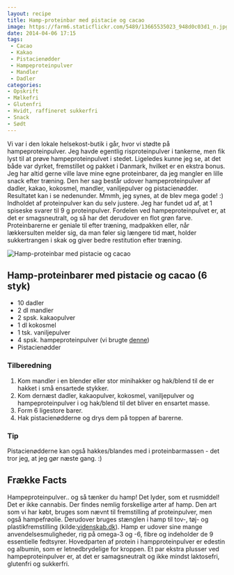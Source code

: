 ```yaml
---
layout: recipe
title: Hamp-proteinbar med pistacie og cacao
image: https://farm6.staticflickr.com/5489/13665535023_948d0c03d1_n.jpg
date: 2014-04-06 17:15
tags:
 - Cacao
 - Kakao
 - Pistacienødder
 - Hampeproteinpulver
 - Mandler
 - Dadler
categories:
- Opskrift
- Mælkefri
- Glutenfri
- Hvidt, raffineret sukkerfri
- Snack
- Sødt
---
```



Vi var i den lokale helsekost-butik i går, hvor vi stødte på hampeproteinpulver. Jeg havde egentlig risproteinpulver i tankerne, men fik lyst til at prøve hampeproteinpulvet i stedet. Ligeledes kunne jeg se, at det både var dyrket, fremstillet og pakket i Danmark, hvilket er en ekstra bonus. Jeg har altid gerne ville lave mine egne proteinbarer, da jeg mangler en lille snack efter træning. Den her sag består udover hampeproteinpulver af dadler, kakao, kokosmel, mandler, vaniljepulver og pistacienødder. Resultatet kan i se nedenunder. Mmmh, jeg synes, at de blev mega gode! :) Indholdet af proteinpulver kan du selv justere. Jeg har fundet ud af, at 1 spiseske svarer til 9 g proteinpulver. Fordelen ved hampeproteinpulvet er, at det er smagsneutralt, og så har det derudover en flot grøn farve. Proteinbarerne er geniale til efter træning, madpakken eller, når lækkersulten melder sig, da man føler sig længere tid mæt, holder sukkertrangen i skak og giver bedre restitution efter træning. 

![Hamp-proteinbar med pistacie og cacao](https://farm6.staticflickr.com/5489/13665535023_948d0c03d1_z.jpg)









## Hamp-proteinbarer med pistacie og cacao (6 styk)

- 10 dadler
- 2 dl mandler
- 2 spsk. kakaopulver
- 1 dl kokosmel
- 1 tsk. vaniljepulver
- 4 spsk. hampeproteinpulver (vi brugte [denne](http://www.nyborggaard.dk/group.asp?group=14))
- Pistacienødder





### Tilberedning

1. Kom mandler i en blender eller stor minihakker og hak/blend til de er hakket i små ensartede stykker.
2. Kom dernæst dadler, kakaopulver, kokosmel, vaniljepulver og hampeproteinpulver i og hak/blend til det bliver en ensartet masse. 
3. Form 6 ligestore barer.
4. Hak pistacienødderne og drys dem på toppen af barerne.

### Tip 

Pistacienødderne kan også hakkes/blandes med i proteinbarmassen - det tror jeg, at jeg gør næste gang. :)




## Frække Facts

Hampeproteinpulver.. og så tænker du hamp! Det lyder, som et rusmiddel! Det er ikke cannabis. Der findes nemlig forskellige arter af hamp. Den art som vi har købt, bruges som nævnt til fremstilling af proteinpulver, men også hampefrøolie. Derudover bruges stænglen i hamp til tov-, tøj- og plastikfremstilling (kilde:[videnskab.dk](http://videnskab.dk/miljo-naturvidenskab/forskere-mere-hamp-pa-danske-marker)). Hamp er udover sine mange anvendelsesmuligheder, rig på omega-3 og -6, fibre og indeholder de 9 essentielle fedtsyrer. Hovedparten af protein i hampproteinpulver er edestin og albumin, som er letnedbrydelige for kroppen. Et par ekstra plusser ved hampeproteinpulver er, at det er samagsneutralt og ikke mindst laktosefri, glutenfri og sukkerfri. 
